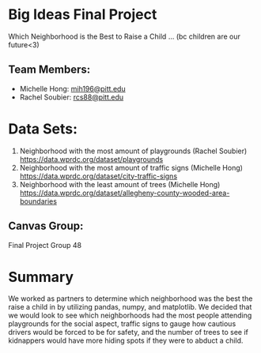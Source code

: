 # Big Ideas Final Project
Which Neighborhood is the Best to Raise a Child ... (bc children are our future<3)

## Team Members:
* Michelle Hong: mih196@pitt.edu
* Rachel Soubier: rcs88@pitt.edu

# Data Sets:
1) Neighborhood with the most amount of playgrounds (Rachel Soubier)
https://data.wprdc.org/dataset/playgrounds
2) Neighborhood with the most amount of traffic signs (Michelle Hong)
https://data.wprdc.org/dataset/city-traffic-signs
3) Neighborhood with the least amount of trees (Michelle Hong)
https://data.wprdc.org/dataset/allegheny-county-wooded-area-boundaries

## Canvas Group:
Final Project Group 48

# Summary
We worked as partners to determine which neighborhood was the best the raise a child in by utilizing pandas, 
numpy, and matplotlib. We decided that we would look to see which neighborhoods had the most people attending 
playgrounds for the social aspect, traffic signs to gauge how cautious drivers would be forced to be for safety,
and the number of trees to see if kidnappers would have more hiding spots if they were to abduct a child.



